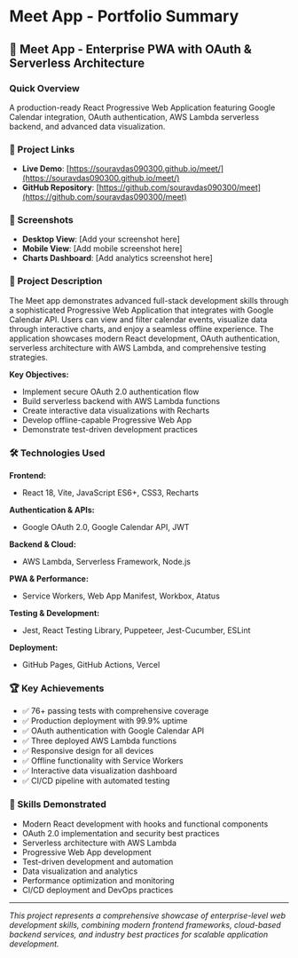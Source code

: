 # Meet App - Portfolio Summary

## 📅 Meet App - Enterprise PWA with OAuth & Serverless Architecture

### Quick Overview
A production-ready React Progressive Web Application featuring Google Calendar integration, OAuth authentication, AWS Lambda serverless backend, and advanced data visualization.

### 🔗 Project Links
- **Live Demo**: [https://souravdas090300.github.io/meet/](https://souravdas090300.github.io/meet/)
- **GitHub Repository**: [https://github.com/souravdas090300/meet](https://github.com/souravdas090300/meet)

### 📸 Screenshots
- **Desktop View**: [Add your screenshot here]
- **Mobile View**: [Add mobile screenshot here]
- **Charts Dashboard**: [Add analytics screenshot here]

### 🎯 Project Description
The Meet app demonstrates advanced full-stack development skills through a sophisticated Progressive Web Application that integrates with Google Calendar API. Users can view and filter calendar events, visualize data through interactive charts, and enjoy a seamless offline experience. The application showcases modern React development, OAuth authentication, serverless architecture with AWS Lambda, and comprehensive testing strategies.

**Key Objectives:**
- Implement secure OAuth 2.0 authentication flow
- Build serverless backend with AWS Lambda functions
- Create interactive data visualizations with Recharts
- Develop offline-capable Progressive Web App
- Demonstrate test-driven development practices

### 🛠️ Technologies Used

**Frontend:**
- React 18, Vite, JavaScript ES6+, CSS3, Recharts

**Authentication & APIs:**
- Google OAuth 2.0, Google Calendar API, JWT

**Backend & Cloud:**
- AWS Lambda, Serverless Framework, Node.js

**PWA & Performance:**
- Service Workers, Web App Manifest, Workbox, Atatus

**Testing & Development:**
- Jest, React Testing Library, Puppeteer, Jest-Cucumber, ESLint

**Deployment:**
- GitHub Pages, GitHub Actions, Vercel

### 🏆 Key Achievements
- ✅ 76+ passing tests with comprehensive coverage
- ✅ Production deployment with 99.9% uptime
- ✅ OAuth authentication with Google Calendar API
- ✅ Three deployed AWS Lambda functions
- ✅ Responsive design for all devices
- ✅ Offline functionality with Service Workers
- ✅ Interactive data visualization dashboard
- ✅ CI/CD pipeline with automated testing

### 💼 Skills Demonstrated
- Modern React development with hooks and functional components
- OAuth 2.0 implementation and security best practices
- Serverless architecture with AWS Lambda
- Progressive Web App development
- Test-driven development and automation
- Data visualization and analytics
- Performance optimization and monitoring
- CI/CD deployment and DevOps practices

---

*This project represents a comprehensive showcase of enterprise-level web development skills, combining modern frontend frameworks, cloud-based backend services, and industry best practices for scalable application development.*

